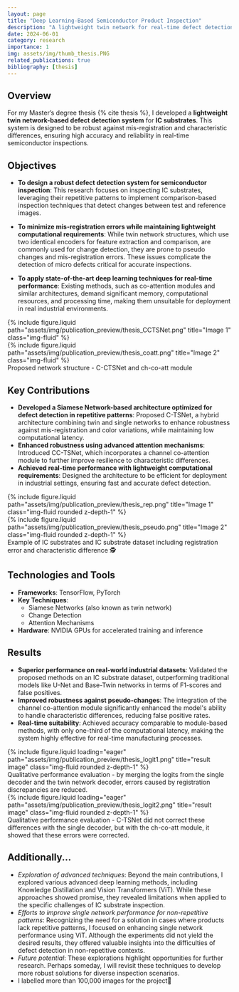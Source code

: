 ```yaml
---
layout: page
title: "Deep Learning-Based Semiconductor Product Inspection"
description: "A lightweight twin network for real-time defect detection in semiconductor IC substrates."
date: 2024-06-01
category: research
importance: 1
img: assets/img/thumb_thesis.PNG
related_publications: true
bibliography: [thesis]
---
```


## Overview

For my Master’s degree thesis {% cite thesis %}, I developed a **lightweight twin network-based defect detection system** for **IC substrates**. This system is designed to be robust against mis-registration and characteristic differences, ensuring high accuracy and reliability in real-time semiconductor inspections.

## Objectives

- **To design a robust defect detection system for semiconductor inspection**: This research focuses on inspecting IC substrates, leveraging their repetitive patterns to implement comparison-based inspection techniques that detect changes between test and reference images.

- **To minimize mis-registration errors while maintaining lightweight computational requirements**: While twin network structures, which use two identical encoders for feature extraction and comparison, are commonly used for change detection, they are prone to pseudo changes and mis-registration errors. These issues complicate the detection of micro defects critical for accurate inspections.

- **To apply state-of-the-art deep learning techniques for real-time performance**: Existing methods, such as co-attention modules and similar architectures, demand significant memory, computational resources, and processing time, making them unsuitable for deployment in real industrial environments.

<div class="row justify-content-center">
  <div class="col-auto">
    {% include figure.liquid path="assets/img/publication_preview/thesis_CCTSNet.png" title="Image 1" class="img-fluid" %}
  </div>
  <div class="col-auto">
    {% include figure.liquid path="assets/img/publication_preview/thesis_coatt.png" title="Image 2" class="img-fluid" %}
  </div>
</div>
<div class="caption">
    Proposed network structure - C-CTSNet and ch-co-att module
    
</div>

## Key Contributions

- **Developed a Siamese Network-based architecture optimized for defect detection in repetitive patterns**: Proposed C-TSNet, a hybrid architecture combining twin and single networks to enhance robustness against mis-registration and color variations, while maintaining low computational latency.
- **Enhanced robustness using advanced attention mechanisms**: Introduced CC-TSNet, which incorporates a channel co-attention module to further improve resilience to characteristic differences.
- **Achieved real-time performance with lightweight computational requirements**: Designed the architecture to be efficient for deployment in industrial settings, ensuring fast and accurate defect detection.

<div class="row justify-content-center">
  <div class="col-md-5">
    {% include figure.liquid path="assets/img/publication_preview/thesis_rep.png" title="Image 1" class="img-fluid rounded z-depth-1" %}
  </div>
  <div class="col-md-5">
    {% include figure.liquid path="assets/img/publication_preview/thesis_pseudo.png" title="Image 2" class="img-fluid rounded z-depth-1" %}
  </div>
</div>
<div class="caption">
    Example of IC substrates and IC substrate dataset including registration error and characteristic difference 🕵️
    
</div>

## Technologies and Tools

- **Frameworks**: TensorFlow, PyTorch
- **Key Techniques**:
  - Siamese Networks (also known as twin network)
  - Change Detection
  - Attention Mechanisms
- **Hardware**: NVIDIA GPUs for accelerated training and inference

## Results

- **Superior performance on real-world industrial datasets**: Validated the proposed methods on an IC substrate dataset, outperforming traditional models like U-Net and Base-Twin networks in terms of F1-scores and false positives.
- **Improved robustness against pseudo-changes**: The integration of the channel co-attention module significantly enhanced the model's ability to handle characteristic differences, reducing false positive rates.
- **Real-time suitability**: Achieved accuracy comparable to module-based methods, with only one-third of the computational latency, making the system highly effective for real-time manufacturing processes.

<div class="row">
    <div class="col-sm mt-3 mt-md-0">
        {% include figure.liquid loading="eager" path="assets/img/publication_preview/thesis_logit1.png" title="result image" class="img-fluid rounded z-depth-1" %}
    </div>
</div>
<div class="caption">
    Qualitative performance evaluation - by merging the logits from the single decoder and the twin network decoder, errors caused by registration discrepancies are reduced.
</div>
<div class="row">
    <div class="col-sm mt-3 mt-md-0">
        {% include figure.liquid loading="eager" path="assets/img/publication_preview/thesis_logit2.png" title="result image" class="img-fluid rounded z-depth-1" %}
    </div>
</div>
<div class="caption">
    Qualitative performance evaluation - C-TSNet did not correct these differences with the single decoder, but with the ch-co-att module, it showed that these errors were corrected.
</div>

## Additionally...

- _Exploration of advanced techniques_: Beyond the main contributions, I explored various advanced deep learning methods, including Knowledge Distillation and Vision Transformers (ViT). While these approaches showed promise, they revealed limitations when applied to the specific challenges of IC substrate inspection.
- _Efforts to improve single network performance for non-repetitive patterns_: Recognizing the need for a solution in cases where products lack repetitive patterns, I focused on enhancing single network performance using ViT. Although the experiments did not yield the desired results, they offered valuable insights into the difficulties of defect detection in non-repetitive contexts.
- _Future potential_: These explorations highlight opportunities for further research. Perhaps someday, I will revisit these techniques to develop more robust solutions for diverse inspection scenarios.
- I labelled more than 100,000 images for the project🤪
